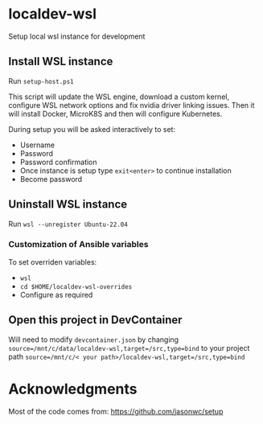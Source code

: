 # localdev-wsl

Setup local wsl instance for development

## Install WSL instance

Run `setup-host.ps1`

This script will update the WSL engine, download a custom kernel, configure WSL network options and fix nvidia driver linking issues. Then it will install Docker, MicroK8S and then will configure Kubernetes.

During setup you will be asked interactively to set:
* Username
* Password
* Password confirmation
* Once instance is setup type `exit<enter>` to continue installation
* Become password

## Uninstall WSL instance

Run `wsl --unregister Ubuntu-22.04`

### Customization of Ansible variables

To set overriden variables:
* `wsl`
* `cd $HOME/localdev-wsl-overrides`
* Configure as required

## Open this project in DevContainer

Will need to modify `devcontainer.json` by changing `source=/mnt/c/data/localdev-wsl,target=/src,type=bind` to your project path `source=/mnt/c/< your path>/localdev-wsl,target=/src,type=bind`

# Acknowledgments

Most of the code comes from:
https://github.com/jasonwc/setup
